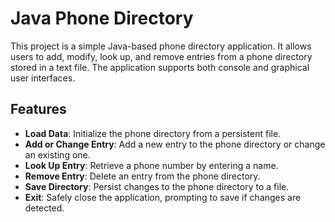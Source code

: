 # Java Phone Directory

This project is a simple Java-based phone directory application. It allows users to add, modify, look up, and remove entries from a phone directory stored in a text file. The application supports both console and graphical user interfaces.

## Features

- **Load Data**: Initialize the phone directory from a persistent file.
- **Add or Change Entry**: Add a new entry to the phone directory or change an existing one.
- **Look Up Entry**: Retrieve a phone number by entering a name.
- **Remove Entry**: Delete an entry from the phone directory.
- **Save Directory**: Persist changes to the phone directory to a file.
- **Exit**: Safely close the application, prompting to save if changes are detected.
